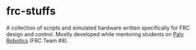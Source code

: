 # frc-stuffs

A collection of scripts and simulated hardware written specifically for FRC design and control. Mostly developed while mentoring students on [Paly Robotics](https://github.com/team8) (FRC Team #8).